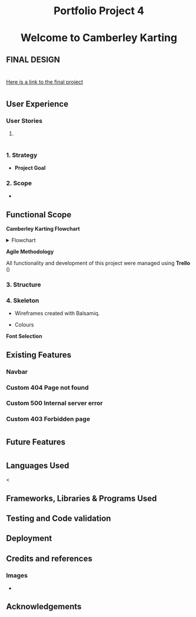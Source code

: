 <h1 align=center>Portfolio Project 4</h1>

<h1 align=center>Welcome to Camberley Karting</h1>

## FINAL DESIGN

#

[Here is a link to the final project]()

#

## User Experience

### User Stories

1. 

#

### 1. Strategy

+ **Project Goal**

   

### 2. Scope

+ 

## Functional Scope

**Camberley Karting Flowchart**

<details>
<summary>Flowchart</summary>
<br>

![MRI Flowchart]()
</details>

**Agile Methodology**

All functionality and development of this project were managed using **Trello** ()


### 3. Structure



### 4. Skeleton

+ Wireframes created with Balsamiq. <br>


* Colours




**Font Selection**
 

## Existing Features

### **Navbar**




### **Custom 404 Page not found**



### **Custom 500 Internal server error**





### **Custom 403 Forbidden page**



#
## Future Features



#
## Languages Used

<
## Frameworks, Libraries & Programs Used



## Testing and Code validation



## Deployment







## Credits and references

### Images

* 

## Acknowledgements

